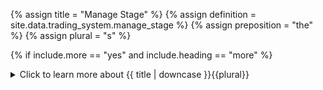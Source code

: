 <!-- TITLE AND DEFINITION starts -->

{% assign title = "Manage Stage" %}
{% assign definition = site.data.trading_system.manage_stage %}
{% assign preposition = "the" %}
{% assign plural = "s" %}

<!--------------------------------------------- TITLE AND DEFINITION ends -->

{% if include.more == "yes" and include.heading == "more" %}
<details class='detailsCollapsible'><summary class='nobr'>Click to learn more about {{ title | downcase }}{{plural}}
</summary>
{% endif %}

{% if include.heading != "" and include.heading != "more" %}
{{include.heading}} {{title}}
{% endif %}

{% if include.icon != "no" %} 

{% if include.table == "yes" and include.icon != "no" %}
<table class='definitionTable'><tr><td>
{% endif %}

<img src='images/icons/nodes/png{{include.icon}}/{{ title | downcase | replace: " ", "-" }}.png' />

{% if include.table == "yes" and include.icon != "no" %}
</td><td>
{% endif %}

{% endif %}

{% if include.definition == "bold" %}
<strong>{{ definition }}</strong>
{% else %}
{% if include.definition != "no" %}
{{ definition }}
{% endif %}
{% endif %}

{% if include.table == "yes" and include.icon != "no" %}
</td></tr></table>
{% endif %}

{% if include.more == "yes" and include.content == "more" and include.heading != "more" %}
<details class='detailsCollapsible'><summary class='nobr'>Click to learn more about {{ title | downcase }}{{plural}}
</summary>
{% endif %}

{% if include.content != "no" %}

<!--------------------------------------------- CONTENT starts -->

The first and foremost rule of trading is to preserve capital and its main goal is to increase it.

Conceptually, a position is not an instantaneous event, but an event which has an opening, a period of maturation, and a closing. The management of the position happens throughout the process.

The concept of managing the position refers to the fact that the formulas that determine the take profit and stop loss targets may change as the position develops. A typical situation in which you may want to change your original take profit and stop loss formulas is when the position seems to be developing well in your favor.

It may be in your best interest to manage the stop loss, moving the target in the direction that would help protect unrealized profits. It may also be in your interest to move the take profit target to extract a larger profit than originally expected. Or you may wish to set up a mechanism that closes the trade as soon as a certain market situation materializes.

The management of take profit and stop loss is done independently of each other, in phases. Therefore, each concept has its own set of management phases.

Each phase has its formula to describe the corresponding target. Users may define situations in which the current phase shall be abandoned and a different phase&mdash;with its formula&mdash;shall be implemented. 

Keep in mind that the position is in constant development, so there may be as many phases as you deem appropriate for your particular strategy.

The idea of managing targets in phases derives from the notion that big market moves tend to provide clues as to what may come up next. For instance, rallies may accelerate as more traders join the move. Recognizable patterns may emerge. Signs of exhaustion may be identified.

All of these considerations may feed the dynamic analysis performed in each phase as the position develops.

Upon execution, the system verifies if the current candle has tagged either of the targets. If&mdash;or when&mdash;it does, the close stage kicks in and closing execution begins.

{% include callout.html type="primary" content="<strong>It is crucial to understand that Superalgos does not place orders to close a position until the stop loss or take profit targets are hit. That is, stop loss and take profit are not orders sitting at the exchange waiting to be filled at a certain rate. Instead, Superalgos keeps track of targets internally, and places the orders at the exchange during the execution cycle in which it detects either of the targets has been hit.</strong>" %}

This behavior has advantages and disadvantages, but it was designed as is because the former outweigh the latter.

By not placing stop or take profit orders at the exchange, Superalgos keeps your targets&mdash;and the underlying strategy&mdash;secret. This guarantees that such a crucial piece of information may not be used against you by the exchange itself or any third party that may have access to privileged information.

On the other hand, not placing a stop order in advance may occasionally cause relatively more slippage, for instance, in cases of massive flash market moves. 

That said, the default behavior of the system may be hacked to avoid the eventual risk of excessive slippage: set your stop loss and take profit targets tighter than intended.

<!--------------------------------------------- CONTENT ends -->

{% endif %}

{% if include.more == "yes" and include.content != "more" and include.heading != "more" %}
<details class='detailsCollapsible'><summary class='nobr'>Click to learn more about {{ title | downcase }}{{plural}}
</summary>
{% endif %}

{% if include.adding != "" %}

{{include.adding}} Adding {{preposition}} {{title}} Node

<!--------------------------------------------- ADDING starts -->

To add a manage stage node, select *Add Missing Stages* on the strategy node menu. All stages that may be missing are created along with the rest of the basic structure of nodes required to define each of them and their events.

{% include note.html content="Only one manage stage may exist in each strategy." %}

<!-- ADDING ends -->

{% endif %}

{% if include.configuring != "" %}

{{include.configuring}} Configuring the {{title}}

<!-- CONFIGURING starts -->

XXXXXXXXXXXXXXXXXXXXXXXXXXXXXXXXXXXXXXXXXXXXXXXXXXXXXX

<!--------------------------------------------- CONFIGURING ends -->

{% endif %}

{% if include.starting != "" %}

{{include.starting}} Starting {{preposition}} {{title}}

<!--------------------------------------------- STARTING starts -->

XXXXXXXXXXXXXXXXXXXXXXXXXXXXXXXXXXXXXXXXXXXXXXXXXXXXXX

<!--------------------------------------------- STARTING ends -->

{% endif %}

{% if include.more == "yes" %}
</details>
{% endif %}